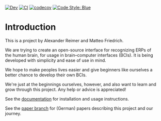 [comment]: <> "LTeX: language=en-US"

[![Dev](https://img.shields.io/badge/docs-dev-blue.svg)](https://Alexander-Reimer.github.io/Interpreting-EEG-with-AI/dev/)
[![CI](https://github.com/Alexander-Reimer/Interpreting-EEG-with-AI/actions/workflows/CI.yml/badge.svg?branch=refactor)](https://github.com/Alexander-Reimer/Interpreting-EEG-with-AI/actions/workflows/CI.yml)
[![codecov](https://codecov.io/gh/AR102/Interpreting-EEG-with-AI/branch/refactor/graph/badge.svg?token=YA9DXVHWU8)](https://codecov.io/gh/AR102/Interpreting-EEG-with-AI)
[![Code Style:
Blue](https://img.shields.io/badge/code%20style-blue-4495d1.svg)](https://github.com/invenia/BlueStyle)

# Introduction

This is a project by Alexander Reimer and Matteo Friedrich.

We are trying to create an open-source interface for recognizing ERPs of the human brain,
for usage in brain–computer interfaces (BCIs). It is being developed with  simplicity and
ease of use in mind.

We hope to make peoples lives easier and give beginners like ourselves a better chance to
develop their own BCIs.

We're just at the beginnings ourselves, however, and also want to learn and grow through
this project. Any help or advice is appreciated!

See the [documentation](https://AR102.github.io/Interpreting-EEG-with-AI/) for installation
and usage instructions.

See the [paper branch](https://github.com/AR102/Interpreting-EEG-with-AI/tree/paper) for
(German) papers describing this project and our journey.
